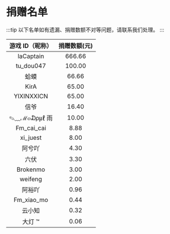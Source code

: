 # 捐赠名单

:::tip
以下名单如有遗漏、捐赠数额不对等问题，请联系我们处理。
:::

| 游戏 ID（昵称） | 捐赠数额(元) |
| :-------------: | :----------: |
|    laCaptain    |    666.66    |
|    tu_dou047    |    100.00    |
|      蛤蟆       |    66.66     |
|      KirA       |    65.00     |
|   YIXINXXICN    |    65.00     |
|      信爷       |    16.40     |
|   ✎﹏ℳ๓₯㎕ 雨   |    10.00     |
|   Fm_cai_cai    |     8.88     |
|    xi_juest     |     8.00     |
|     阿兮吖      |     4.30     |
|      六伏       |     3.30     |
|    Brokenmo     |     3.00     |
|     weifeng     |     2.00     |
|     阿裕吖      |     0.96     |
|   Fm_xiao_mo    |     0.44     |
|     云小知      |     0.32     |
|     大灯 ™️     |     0.06     |
